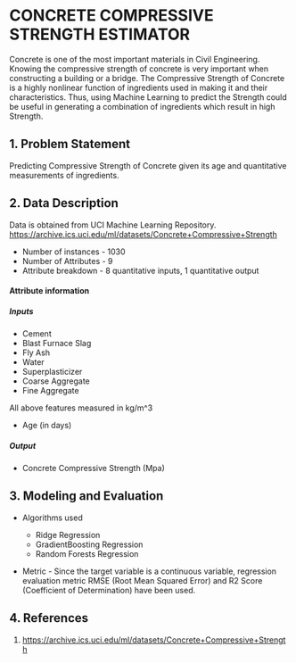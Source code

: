# CONCRETE COMPRESSIVE STRENGTH ESTIMATOR

Concrete is one of the most important materials in Civil Engineering. Knowing the compressive strength of concrete is very important when constructing a building or a bridge. The Compressive Strength of Concrete is a highly nonlinear function of ingredients used in making it and their characteristics. Thus, using Machine Learning to predict the Strength could be useful in generating a combination of ingredients which result in high Strength.

## 1. Problem Statement
Predicting Compressive Strength of Concrete given its age and quantitative measurements of ingredients.

## 2. Data Description

Data is obtained from UCI Machine Learning Repository.
https://archive.ics.uci.edu/ml/datasets/Concrete+Compressive+Strength

* Number of instances - 1030
* Number of Attributes - 9
* Attribute breakdown - 8 quantitative inputs, 1 quantitative output

#### Attribute information
##### Inputs
* Cement
* Blast Furnace Slag
* Fly Ash
* Water
* Superplasticizer
* Coarse Aggregate
* Fine Aggregate

All above features measured in kg/m^3

* Age (in days)

##### Output
* Concrete Compressive Strength (Mpa)

## 3. Modeling and Evaluation

* Algorithms used
  * Ridge Regression
  * GradientBoosting Regression
  * Random Forests Regression

* Metric - Since the target variable is a continuous variable, regression evaluation metric RMSE (Root Mean Squared Error) and R2 Score (Coefficient of Determination) have been used.

## 4. References
1. https://archive.ics.uci.edu/ml/datasets/Concrete+Compressive+Strength

